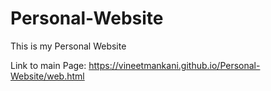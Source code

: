 # Personal-Website
This is my Personal Website

Link to main Page: https://vineetmankani.github.io/Personal-Website/web.html
